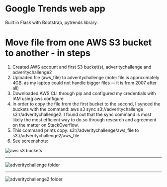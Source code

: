 # Google Trends web app
Built in Flask with Bootstrap, pytrends library.

# Move file from one AWS S3 bucket to another - in steps
1. Created AWS account and first S3 bucket(s), adveritychallenge and adveritychallenge2
2. Uploaded file (aws_file) to adveritychallenge (note: file is approximately 4GB, as my laptop could not handle bigger files -- it is from 2007 after all)
3. Downloaded AWS CLI through pip and configured my credentials with IAM using aws configure
4. In order to copy the file from the first bucket to the second, I synced the buckets with the command: aws s3 sync s3://adveritychallenge s3://adveritychallenge2. I found out that the sync command is most likely the most efficient way to do so through research and agreement on the matter on StackOverflow.
5. This command prints copy: s3://adveritychallenge/aws_file to s3://adveritychallenge2/aws_file
6. See screenshots:

![aws s3 buckets](https://raw.githubusercontent.com/catb0y/adverity_challenge/master/screenshots/aws1.png?token=AWY-elUbeok3R_wyuKyFLiFBBYD2kiunks5ay9cGwA%3D%3D)

__________________________________________________
![adveritychallenge folder](https://raw.githubusercontent.com/catb0y/adverity_challenge/master/screenshots/aws3.png?token=AWY-ejhpAUjeO-_nF1VzpuMH3j3JsRrsks5ay_J1wA%3D%3D)

__________________________________________________

![adveritychallenge2 folder](https://raw.githubusercontent.com/catb0y/adverity_challenge/master/screenshots/aws2.png?token=AWY-es9torxPrHON_oYmkCkaL9EvT98Cks5ay_JdwA%3D%3D)
